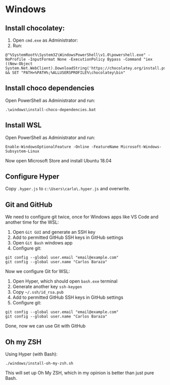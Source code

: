 # Windows

## Install chocolatey:

1. Open `cmd.exe` as Administrator:
2. Run:
```
@"%SystemRoot%\System32\WindowsPowerShell\v1.0\powershell.exe" -NoProfile -InputFormat None -ExecutionPolicy Bypass -Command "iex ((New-Object System.Net.WebClient).DownloadString('https://chocolatey.org/install.ps1'))" && SET "PATH=%PATH%;%ALLUSERSPROFILE%\chocolatey\bin"
```

## Install choco dependencies
Open PowerShell as Administrator and run:

```
.\windows\install-choco-dependencies.bat
```

## Install WSL
Open PowerShell as Administrator and run:

```
Enable-WindowsOptionalFeature -Online -FeatureName Microsoft-Windows-Subsystem-Linux
```

Now open Microsoft Store and install Ubuntu 18.04

## Configure Hyper
Copy `.hyper.js` to `c:\Users\carlo\.hyper.js` and overwrite.

## Git and GitHub
We need to configure git twice, once for Windows apps like VS Code
and another time for the WSL:
1. Open `Git GUI` and generate an SSH key
2. Add to permitted GitHub SSH keys in GitHub settings
3. Open `Git Bash` windows app
4. Configure git:
```
git config --global user.email "email@example.com"
git config --global user.name "Carlos Baraza"
```

Now we configure Git for WSL:
1. Open Hyper, which should open `bash.exe` terminal
2. Generate another key `ssh-keygen`
3. Copy `~/.ssh/id_rsa.pub`
4. Add to permitted GitHub SSH keys in GitHub settings
5. Configure git:
```
git config --global user.email "email@example.com"
git config --global user.name "Carlos Baraza"
```

Done, now we can use Git with GitHub

## Oh my ZSH
Using Hyper (with Bash):

```
./windows/install-oh-my-zsh.sh
```

This will set up Oh My ZSH, which in my opinion is better than just pure Bash.

